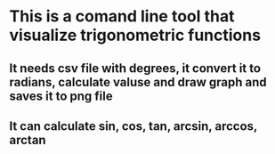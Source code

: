 # This is a comand line tool that visualize trigonometric functions
## It needs csv file with degrees, it convert it to radians, calculate valuse and draw graph and saves it to png file
## It can calculate sin, cos, tan, arcsin, arccos, arctan

